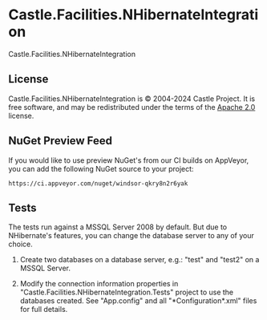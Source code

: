 # Castle.Facilities.NHibernateIntegration

Castle.Facilities.NHibernateIntegration

## License

Castle.Facilities.NHibernateIntegration is &copy; 2004-2024 Castle Project. It is free software, and may be redistributed under the terms of the [Apache 2.0](http://opensource.org/licenses/Apache-2.0) license.

## NuGet Preview Feed

If you would like to use preview NuGet's from our CI builds on AppVeyor, you can add the following NuGet source to your project:

```
https://ci.appveyor.com/nuget/windsor-qkry8n2r6yak
```

## Tests

The tests run against a MSSQL Server 2008 by default.
But due to NHibernate's features, you can change the database server to any of your choice.

1. Create two databases on a database server, e.g.: "test" and "test2" on a MSSQL Server.

2. Modify the connection information properties in "Castle.Facilities.NHibernateIntegration.Tests" project to use the databases created.
   See "App.config" and all "\*Configuration\*.xml" files for full details.



